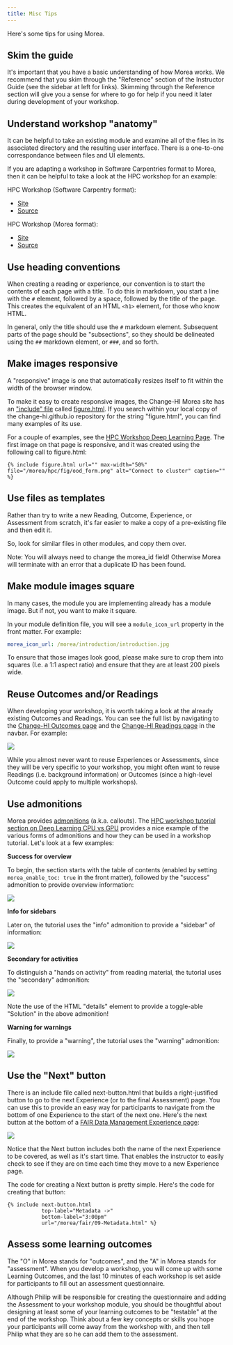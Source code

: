 ```yaml
---
title: Misc Tips
---
```


Here's some tips for using Morea. 

## Skim the guide

It's important that you have a basic understanding of how Morea works.  We recommend that you skim through the "Reference" section of the Instructor Guide (see the sidebar at left for links). Skimming through the Reference section will give you a sense for where to go for help if you need it later during development of your workshop.

## Understand workshop "anatomy"

It can be helpful to take an existing module and examine all of the files in its associated directory and the resulting user interface. There is a one-to-one correspondance between files and UI elements.

If you are adapting a workshop in Software Carpentries format to Morea, then it can be helpful to take a look at the HPC workshop for an example:

HPC Workshop (Software Carpentry format): 
  * [Site](https://ci-tracs.github.io/High_Performance_Computing/)
  * [Source](https://github.com/CI-TRACS/High_Performance_Computing)

HPC Workshop (Morea format):
  * [Site](https://change-hi.github.io/modules/hpc/)
  * [Source](https://github.com/change-hi/change-hi.github.io/tree/main/morea/hpc)

## Use heading conventions

When creating a reading or experience, our convention is to start the contents of each page with a title. To do this in markdown, you start a line with the `#` element, followed by a space, followed by the title of the page. This creates the equivalent of an HTML `<h1>` element, for those who know HTML.

In general, only the title should use the `#` markdown element.  Subsequent parts of the page should be "subsections", so they should be delineated using the `##` markdown element, or `###`, and so forth. 

## Make images responsive

A "responsive" image is one that automatically resizes itself to fit within the width of the browser window. 

To make it easy to create responsive images, the Change-HI Morea site has an ["include" file](../instructors/include-files) called [figure.html](https://github.com/change-hi/change-hi.github.io/blob/main/_includes/figure.html). If you search within your local copy of the change-hi.github.io repository for the string "figure.html", you can find many examples of its use. 

For a couple of examples, see the [HPC Workshop Deep Learning Page](https://change-hi.github.io/morea/hpc/experience-hpc-deep-learning.html). The first image on that page is responsive, and it was created using the following call to figure.html:

```
{% include figure.html url="" max-width="50%" file="/morea/hpc/fig/ood_form.png" alt="Connect to cluster" caption="" %}
```


## Use files as templates

Rather than try to write a new Reading, Outcome, Experience, or Assessment from scratch, it's far easier to make a copy of a pre-existing file and then edit it. 

So, look for similar files in other modules, and copy them over.

Note: You will always need to change the morea_id field!  Otherwise Morea will terminate with an error that a duplicate ID has been found.

## Make module images square

In many cases, the module you are implementing already has a module image. But if not, you want to make it square. 

In your module definition file, you will see a `module_icon_url` property in the front matter. For example:

```yaml
morea_icon_url: /morea/introduction/introduction.jpg
```

To ensure that those images look good, please make sure to crop them into squares (I.e. a 1:1 aspect ratio) and ensure that they are at least 200 pixels wide. 

## Reuse Outcomes and/or Readings

When developing your workshop, it is worth taking a look at the already existing Outcomes and Readings. You can see the full list by navigating to the [Change-HI Outcomes page](https://change-hi.github.io/outcomes/) and the [Change-HI Readings page](https://change-hi.github.io/readings/) in the navbar. For example:

![](/img/change-hi/change-hi-readings-page.png)

While you almost never want to reuse Experiences or Assessments, since they will be very specific to your workshop, you might often want to reuse Readings (i.e. background information) or Outcomes (since a high-level Outcome could apply to multiple workshops). 

## Use admonitions

Morea provides [admonitions](../instructors/admonitions) (a.k.a. callouts). The [HPC workshop tutorial section on Deep Learning CPU vs GPU](https://change-hi.github.io/morea/hpc/experience-hpc-deep-learning.html) provides a nice example of the various forms of admonitions and how they can be used in a workshop tutorial. Let's look at a few examples:

**Success for overview**

To begin, the section starts with the table of contents (enabled by setting `morea_enable_toc: true` in the front matter), followed by the "success" admonition to provide overview information:

![](/img/change-hi/admonition-overview.png)

**Info for sidebars**

Later on, the tutorial uses the "info" admonition to provide a "sidebar" of information:

![](/img/change-hi/admonition-info.png)

**Secondary for activities**

To distinguish a "hands on activity" from reading material, the tutorial uses the "secondary" admonition:

![](/img/change-hi/admonition-secondary.png)

Note the use of the HTML "details" element to provide a toggle-able "Solution" in the above admonition!

**Warning for warnings**

Finally, to provide a "warning", the tutorial uses the "warning" admonition:

![](/img/change-hi/admonition-warning.png)

## Use the "Next" button

There is an include file called next-button.html that builds a right-justified button to go to the next Experience (or to the final Assessment) page.  You can use this to provide an easy way for participants to navigate from the bottom of one Experience to the start of the next one. Here's the next button at the bottom of a [FAIR Data Management Experience page](https://change-hi.github.io/morea/fair/08-Reusable.html):

![](/img/change-hi/next-button.png)

Notice that the Next button includes both the name of the next Experience to be covered, as well as it's start time.  That enables the instructor to easily check to see if they are on time each time they move to a new Experience page. 

The code for creating a Next button is pretty simple. Here's the code for creating that button:

```
{% include next-button.html 
           top-label="Metadata ->" 
           bottom-label="3:00pm" 
           url="/morea/fair/09-Metadata.html" %}
```


## Assess some learning outcomes

The "O" in Morea stands for "outcomes", and the "A" in Morea stands for "assessment". When you develop a workshop, you will come up with some Learning Outcomes, and the last 10 minutes of each workshop is set aside for participants to fill out an assessment questionnaire. 

Although Philip will be responsible for creating the questionnaire and adding the Assessment to your workshop module, you should be thoughtful about designing at least some of your learning outcomes to be "testable" at the end of the workshop.  Think about a few key concepts or skills you hope your participants will come away from the workshop with, and then tell Philip what they are so he can add them to the assessment.   

